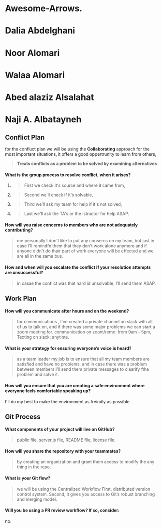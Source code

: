 # Awesome-Arrows.

# Dalia Abdelghani
# Noor Alomari
# Walaa Alomari
# Abed alaziz Alsalahat
# Naji A. Albatayneh

## Conflict Plan
for the confluct plan we will be using the **Collaborating** approach for the most important situations, 
it offers a good oppertrunity to learn from others,
> **Treats conflicts as a problem to be solved by examining alternatives**

#### What is the group process to resolve conflict, when it arises?
1. > First we check it's source and where it came from,
2. > Second we'll check if it's solvable, 
3. > Third we'll ask my team for help if it's not solved, 
4. > Last we'll ask the TA's or the istructor for help ASAP.

#### How will you raise concerns to members who are not adequately contributing?
> me personally I don't like to put any conserns on my team, but just in case I'll remindfe them that they don't work alone anymore 
> and if anyone didn't do thair part of work everyone will be effected and we are all in the same bus.

#### How and when will you escalate the conflict if your resolution attempts are unsuccessful?
> in casae the conflict was that hard id unsolvable, I'll send them ASAP.


## Work Plan

#### How will you communicate after hours and on the weekend?
> for communications , I've created a private channel on slack with all of us to talk on, 
> and if there was some major problems we can start a zoom meeting for.
> communication on zoom/remo: from 9am - 5pm, Texting on slack: anytime.


#### What is your strategy for ensuring everyone’s voice is heard?
> as a team leader my job is to ensure that all my team members are satisfied and have no problems, 
> and in case there was a problem between members I'll send them private messages to clearify fthe problem and solve it.


#### How will you ensure that you are creating a safe environment where everyone feels comfortable speaking up?
I'll do my best to make the environment as freindly as possible.


## Git Process

#### What components of your project will live on GitHub?
> public file, server.js file, README file, license file.


#### How will you share the repository with your teammates?
> by creating an organization and grant them access to modify the any thing in the repo.

#### What is your Git flow?
> we will be using the Centralized Workflow
> First, distributed version control system.
> Second, it gives you access to Git’s robust branching and merging model.

#### Will you be using a PR review workflow? If so, consider:
no.

